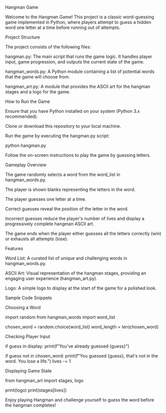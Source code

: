 Hangman Game

Welcome to the Hangman Game! This project is a classic word-guessing game implemented in Python, where players attempt to guess a hidden word one letter at a time before running out of attempts.

Project Structure

The project consists of the following files:

hangman.py: The main script that runs the game logic. It handles player input, game progression, and outputs the current state of the game.

hangman_words.py: A Python module containing a list of potential words that the game will choose from.

hangman_art.py: A module that provides the ASCII art for the hangman stages and a logo for the game.

How to Run the Game

Ensure that you have Python installed on your system (Python 3.x recommended).

Clone or download this repository to your local machine.

Run the game by executing the hangman.py script:

python hangman.py

Follow the on-screen instructions to play the game by guessing letters.

Gameplay Overview

The game randomly selects a word from the word_list in hangman_words.py.

The player is shown blanks representing the letters in the word.

The player guesses one letter at a time.

Correct guesses reveal the position of the letter in the word.

Incorrect guesses reduce the player's number of lives and display a progressively complete hangman ASCII art.

The game ends when the player either guesses all the letters correctly (win) or exhausts all attempts (lose).

Features

Word List: A curated list of unique and challenging words in hangman_words.py.

ASCII Art: Visual representation of the hangman stages, providing an engaging user experience (hangman_art.py).

Logo: A simple logo to display at the start of the game for a polished look.

Sample Code Snippets

Choosing a Word

import random
from hangman_words import word_list

chosen_word = random.choice(word_list)
word_length = len(chosen_word)

Checking Player Input

if guess in display:
    print(f"You've already guessed {guess}")

if guess not in chosen_word:
    print(f"You guessed {guess}, that's not in the word. You lose a life.")
    lives -= 1

Displaying Game State

from hangman_art import stages, logo

print(logo)
print(stages[lives])


Enjoy playing Hangman and challenge yourself to guess the word before the hangman completes!

